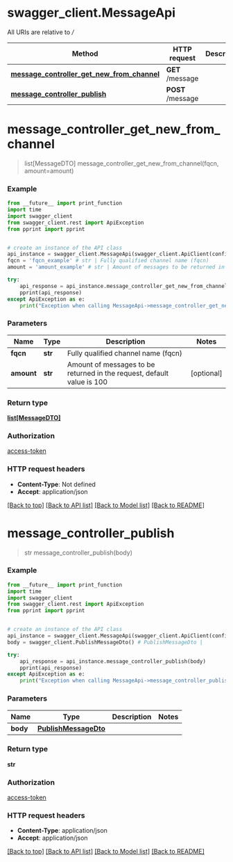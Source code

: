 # swagger_client.MessageApi

All URIs are relative to */*

Method | HTTP request | Description
------------- | ------------- | -------------
[**message_controller_get_new_from_channel**](MessageApi.md#message_controller_get_new_from_channel) | **GET** /message | 
[**message_controller_publish**](MessageApi.md#message_controller_publish) | **POST** /message | 

# **message_controller_get_new_from_channel**
> list[MessageDTO] message_controller_get_new_from_channel(fqcn, amount=amount)



### Example
```python
from __future__ import print_function
import time
import swagger_client
from swagger_client.rest import ApiException
from pprint import pprint


# create an instance of the API class
api_instance = swagger_client.MessageApi(swagger_client.ApiClient(configuration))
fqcn = 'fqcn_example' # str | Fully qualified channel name (fqcn)
amount = 'amount_example' # str | Amount of messages to be returned in the request, default value is 100 (optional)

try:
    api_response = api_instance.message_controller_get_new_from_channel(fqcn, amount=amount)
    pprint(api_response)
except ApiException as e:
    print("Exception when calling MessageApi->message_controller_get_new_from_channel: %s\n" % e)
```

### Parameters

Name | Type | Description  | Notes
------------- | ------------- | ------------- | -------------
 **fqcn** | **str**| Fully qualified channel name (fqcn) | 
 **amount** | **str**| Amount of messages to be returned in the request, default value is 100 | [optional] 

### Return type

[**list[MessageDTO]**](MessageDTO.md)

### Authorization

[access-token](../README.md#access-token)

### HTTP request headers

 - **Content-Type**: Not defined
 - **Accept**: application/json

[[Back to top]](#) [[Back to API list]](../README.md#documentation-for-api-endpoints) [[Back to Model list]](../README.md#documentation-for-models) [[Back to README]](../README.md)

# **message_controller_publish**
> str message_controller_publish(body)



### Example
```python
from __future__ import print_function
import time
import swagger_client
from swagger_client.rest import ApiException
from pprint import pprint


# create an instance of the API class
api_instance = swagger_client.MessageApi(swagger_client.ApiClient(configuration))
body = swagger_client.PublishMessageDto() # PublishMessageDto | 

try:
    api_response = api_instance.message_controller_publish(body)
    pprint(api_response)
except ApiException as e:
    print("Exception when calling MessageApi->message_controller_publish: %s\n" % e)
```

### Parameters

Name | Type | Description  | Notes
------------- | ------------- | ------------- | -------------
 **body** | [**PublishMessageDto**](PublishMessageDto.md)|  | 

### Return type

**str**

### Authorization

[access-token](../README.md#access-token)

### HTTP request headers

 - **Content-Type**: application/json
 - **Accept**: application/json

[[Back to top]](#) [[Back to API list]](../README.md#documentation-for-api-endpoints) [[Back to Model list]](../README.md#documentation-for-models) [[Back to README]](../README.md)

